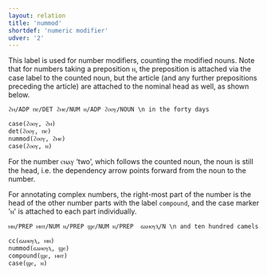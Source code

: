 ```yaml
---
layout: relation
title: 'nummod'
shortdef: 'numeric modifier'
udver: '2'
---
```


This label is used for number modifiers, counting the modified nouns. Note that for numbers taking a preposition ⲛ, the preposition is attached via the case label to the counted noun, but the article (and any further prepositions preceding the article) are attached to the nominal head as well, as shown below.

~~~ sdparse 
ϩⲙ/ADP ⲡⲉ/DET ϩⲙⲉ/NUM ⲛ/ADP ϩⲟⲟⲩ/NOUN \n in the forty days

case(ϩⲟⲟⲩ, ϩⲙ)
det(ϩⲟⲟⲩ, ⲡⲉ)
nummod(ϩⲟⲟⲩ, ϩⲙⲉ)
case(ϩⲟⲟⲩ, ⲛ)
~~~

For the number ⲥⲛⲁⲩ ‘two’, which follows the counted noun, the noun is still the head, i.e. the dependency arrow points forward from the noun to the number.

For annotating complex numbers, the right-most part of the number is the head of the other number parts with the label `compound`, and the case marker 'ⲛ' is attached to each part individually. 


~~~ sdparse 
ⲙⲛ/PREP ⲙⲏⲧ/NUM ⲛ/PREP ϣⲉ/NUM ⲛ/PREP  ϭⲁⲙⲟⲩⲗ/N \n and ten hundred camels

cc(ϭⲁⲙⲟⲩⲗ, ⲙⲛ)
nummod(ϭⲁⲙⲟⲩⲗ, ϣⲉ)
compound(ϣⲉ, ⲙⲏⲧ)
case(ϣⲉ, ⲛ)

~~~
